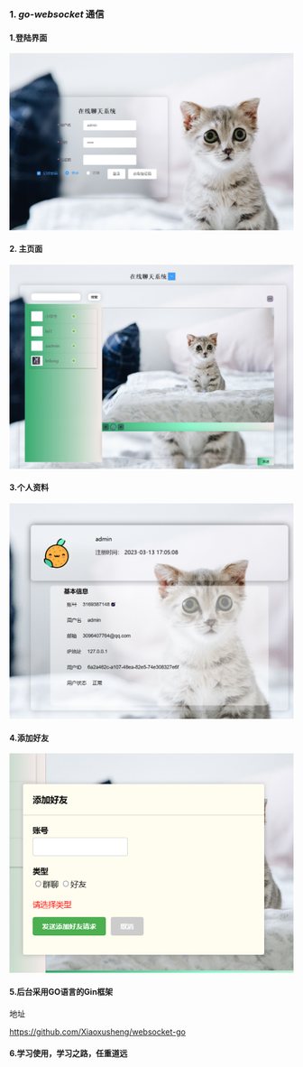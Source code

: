 ### 1. *go-websocket* 通信



#### 1.登陆界面

![](img/img.png)


#### 2. 主页面

![](img/img_1.png)


#### 3.个人资料

![](img/img_2.png)



#### 4.添加好友

![](img/img_3.png)


#### 5.后台采用GO语言的Gin框架

地址

https://github.com/Xiaoxusheng/websocket-go




#### 6.学习使用，学习之路，任重道远




